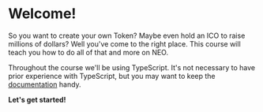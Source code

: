 # Welcome!

So you want to create your own Token? Maybe even hold an ICO to raise millions of dollars? Well you've come to the right place. This course will teach you how to do all of that and more on NEO.

Throughout the course we'll be using TypeScript. It's not necessary to have prior experience with TypeScript, but you may want to keep the [documentation](http://www.typescriptlang.org/docs/home.html) handy.

__Let's get started!__
